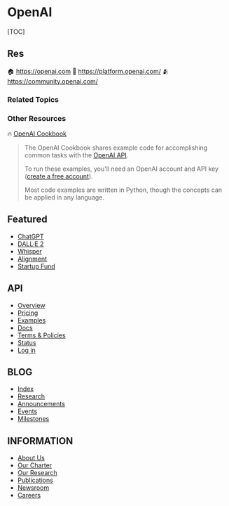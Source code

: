 # OpenAI

[TOC]



## Res
🏠 https://openai.com
📂 https://platform.openai.com/
🫂 https://community.openai.com/


### Related Topics


### Other Resources
🔥 [OpenAI Cookbook](https://github.com/openai/openai-cookbook)

> The OpenAI Cookbook shares example code for accomplishing common tasks with the [OpenAI API](https://openai.com/api/).
> 
> To run these examples, you'll need an OpenAI account and API key ([create a free account](https://beta.openai.com/signup)).
> 
> Most code examples are written in Python, though the concepts can be applied in any language.



## Featured
- [ChatGPT](https://openai.com/blog/chatgpt/)
- [DALL·E 2](https://openai.com/dall-e-2/)
- [Whisper](https://openai.com/blog/whisper/)
- [Alignment](https://openai.com/alignment/)
- [Startup Fund](https://openai.com/fund/)



## API
- [Overview](https://openai.com/api/)
- [Pricing](https://openai.com/api/pricing/)
- [Examples](https://openai.com/api/examples/)
- [Docs](https://openai.com/api/docs/)
- [Terms & Policies](https://openai.com/api/policies/)
- [Status](https://status.openai.com/)
- [Log in](https://openai.com/api/login/)



## BLOG
- [Index](https://openai.com/blog/)
- [Research](https://openai.com/blog/tags/research/)
- [Announcements](https://openai.com/blog/tags/announcements/)
- [Events](https://openai.com/blog/tags/events/)
- [Milestones](https://openai.com/blog/tags/milestones/)



## INFORMATION
- [About Us](https://openai.com/about/)
- [Our Charter](https://openai.com/charter/)
- [Our Research](https://openai.com/research/)
- [Publications](https://openai.com/publications/)
- [Newsroom](https://openai.com/newsroom/)
- [Careers](https://openai.com/careers/)